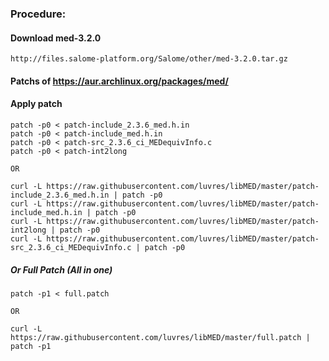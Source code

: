 ### Procedure:
#### Download med-3.2.0
```
http://files.salome-platform.org/Salome/other/med-3.2.0.tar.gz
```
#### Patchs of https://aur.archlinux.org/packages/med/
#### Apply patch
```
patch -p0 < patch-include_2.3.6_med.h.in
patch -p0 < patch-include_med.h.in
patch -p0 < patch-src_2.3.6_ci_MEDequivInfo.c
patch -p0 < patch-int2long

OR

curl -L https://raw.githubusercontent.com/luvres/libMED/master/patch-include_2.3.6_med.h.in | patch -p0
curl -L https://raw.githubusercontent.com/luvres/libMED/master/patch-include_med.h.in | patch -p0
curl -L https://raw.githubusercontent.com/luvres/libMED/master/patch-int2long | patch -p0
curl -L https://raw.githubusercontent.com/luvres/libMED/master/patch-src_2.3.6_ci_MEDequivInfo.c | patch -p0
```

##### Or Full Patch (All in one)
```
patch -p1 < full.patch

OR

curl -L https://raw.githubusercontent.com/luvres/libMED/master/full.patch | patch -p1
```
